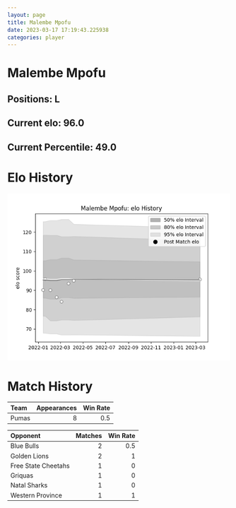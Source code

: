 ```yaml
---  
layout: page  
title: Malembe Mpofu  
date: 2023-03-17 17:19:43.225938  
categories: player  
---
```

# Malembe Mpofu

## Positions: L

## Current elo: 96.0

## Current Percentile: 49.0

# Elo History


![elo history](history_MalembeMpofu.png)
# Match History


| Team   |   Appearances |   Win Rate |
|:-------|--------------:|-----------:|
| Pumas  |             8 |        0.5 |

| Opponent            |   Matches |   Win Rate |
|:--------------------|----------:|-----------:|
| Blue Bulls          |         2 |        0.5 |
| Golden Lions        |         2 |        1   |
| Free State Cheetahs |         1 |        0   |
| Griquas             |         1 |        0   |
| Natal Sharks        |         1 |        0   |
| Western Province    |         1 |        1   |